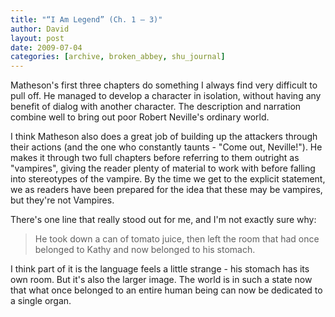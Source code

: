 ```yaml
---
title: "“I Am Legend” (Ch. 1 – 3)"
author: David
layout: post
date: 2009-07-04
categories: [archive, broken_abbey, shu_journal]
---
```


Matheson's first three chapters do something I always find very difficult to
pull off. He managed to develop a character in isolation, without having any
benefit of dialog with another character. The description and narration combine
well to bring out poor Robert Neville's ordinary world.

I think Matheson also does a great job of building up the attackers through
their actions (and the one who constantly taunts - "Come out, Neville!"). He
makes it through two full chapters before referring to them outright as
"vampires", giving the reader plenty of material to work with before falling
into stereotypes of the vampire. By the time we get to the explicit statement,
we as readers have been prepared for the idea that these may be vampires, but
they're not Vampires.

There's one line that really stood out for me, and I'm not exactly sure why:

> He took down a can of tomato juice, then left the room that had once belonged
> to Kathy and now belonged to his stomach.

I think part of it is the language feels a little strange - his stomach has its
own room. But it's also the larger image. The world is in such a state now that
what once belonged to an entire human being can now be dedicated to a single
organ.
